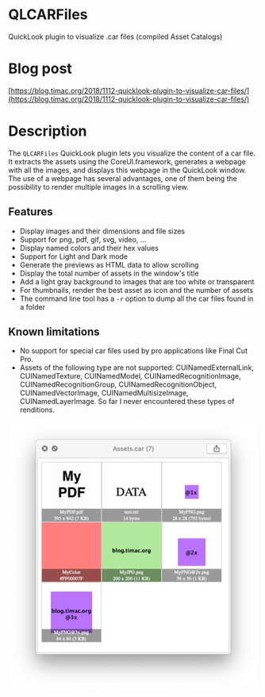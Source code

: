 
# QLCARFiles
QuickLook plugin to visualize .car files (compiled Asset Catalogs)

# Blog post
[https://blog.timac.org/2018/1112-quicklook-plugin-to-visualize-car-files/](https://blog.timac.org/2018/1112-quicklook-plugin-to-visualize-car-files/)

# Description
The `QLCARFiles` QuickLook plugin lets you visualize the content of a car file. It extracts the assets using the CoreUI.framework, generates a webpage with all the images, and displays this webpage in the QuickLook window. The use of a webpage has several advantages, one of them being the possibility to render multiple images in a scrolling view.


## Features

- Display images and their dimensions and file sizes
- Support for png, pdf, gif, svg, video, ...
- Display named colors and their hex values
- Support for Light and Dark mode
- Generate the previews as HTML data to allow scrolling
- Display the total number of assets in the window's title
- Add a light gray background to images that are too white or transparent
- For thumbnails, render the best asset as icon and the number of assets
- The command line tool has a `-r` option to dump all the car files found in a folder


## Known limitations

- No support for special car files used by pro applications like Final Cut Pro.
- Assets of the following type are not supported: CUINamedExternalLink, CUINamedTexture, CUINamedModel, CUINamedRecognitionImage, CUINamedRecognitionGroup, CUINamedRecognitionObject, CUINamedVectorImage, CUINamedMultisizeImage, CUINamedLayerImage. So far I never encountered these types of renditions.



![](DemoAssets.png)
